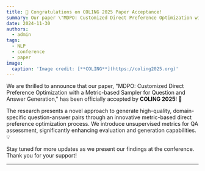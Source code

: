 ```yaml
---
title: 🎉 Congratulations on COLING 2025 Paper Acceptance!
summary: Our paper \"MDPO: Customized Direct Preference Optimization with a Metric-based Sampler for Question and Answer Generation\" has been accepted by COLING 2025! 🎉
date: 2024-11-30
authors:
  - admin
tags:
  - NLP
  - conference
  - paper
image:
  caption: 'Image credit: [**COLING**](https://coling2025.org)'
---
```


We are thrilled to announce that our paper, "MDPO: Customized Direct Preference Optimization with a Metric-based Sampler for Question and Answer Generation," has been officially accepted by **COLING 2025**! 🎉

The research presents a novel approach to generate high-quality, domain-specific question-answer pairs through an innovative metric-based direct preference optimization process. We introduce unsupervised metrics for QA assessment, significantly enhancing evaluation and generation capabilities. 💡

Stay tuned for more updates as we present our findings at the conference. Thank you for your support!

---
